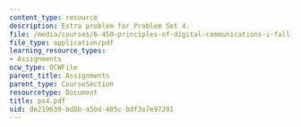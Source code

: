 ```yaml
---
content_type: resource
description: Extra problem for Problem Set 4.
file: /media/courses/6-450-principles-of-digital-communications-i-fall-2006/de219639bd8ba5bd405cbdf3e7e97201_ps4.pdf
file_type: application/pdf
learning_resource_types:
- Assignments
ocw_type: OCWFile
parent_title: Assignments
parent_type: CourseSection
resourcetype: Document
title: ps4.pdf
uid: de219639-bd8b-a5bd-405c-bdf3e7e97201
---
```

